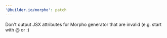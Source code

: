```yaml
---
'@builder.io/morpho': patch
---
```


Don't output JSX attributes for Morpho generator that are invalid (e.g. start with @ or :)
